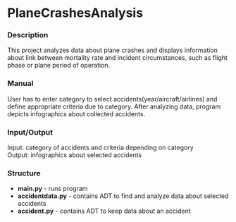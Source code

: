 # PlaneCrashesAnalysis

### Description
This project analyzes data about plane crashes and displays information about link between mortality rate and incident circumstances, such as flight phase or plane period of operation.

### Manual
User has to enter category to select accidents(year/aircraft/airlines) and define appropriate criteria due to category. After analyzing data, program depicts infographics about collected accidents.

### Input/Output
Input: category of accidents and criteria depending on category<br>
Output: infographics about selected accidents

### Structure
* __main.py__ - runs program
* __accidentdata.py__ - contains ADT to find and analyze data about selected accidents
* __accident.py__ - contains ADT to keep data about an accident